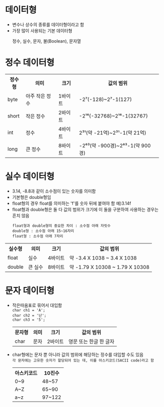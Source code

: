 <h1>데이터형</h1>
<ul>
  <li>변수나 상수의 종류를 데이터형이라고 함</li>
  <li>가장 많이 사용되는 기본 데이터형</li>
  <p>정수, 실수, 문자, 불(Boolean), 문자열</p>
</ul>
<h1>정수 데이터형</h1>
<table>
  <tr>
    <th>정수형</th>
    <th>의미</th>
    <th>크기</th>
    <th>값의 범위</th>
  </tr>
  <tr>
    <td>byte</td>
    <td>아주 작은 정수</td>
    <td>1바이트</td>
    <td>-2⁷(-128)~2⁷-1(127)</td>
  </tr>
  <tr>
    <td>short</td>
    <td>작은 정수</td>
    <td>2바이트</td>
    <td>-2¹⁶(-32768)~2¹⁶-1(32767)</td>
  </tr>
  <tr>
    <td>int</td>
    <td>정수</td>
    <td>4바이트</td>
    <td>2³¹(약 -21억)~2³¹-1(약 21억)</td>
  </tr>
  <tr>
    <td>long</td>
    <td>큰 정수</td>
    <td>8바이트</td>
    <td>-2⁶³(약 -900경)~2⁶³-1(약 900경)</td>
  </tr>
</table>
<h1>실수 데이터형</h1>
<ul>
  <li>3.14, -8.8과 같이 소수점이 있는 숫자를 의미함</li>
  <li>기본형은 double형임</li>
  <li>float형의 경우 float를 의미하는 'f'를 숫자 뒤에 붙여야 함 예)3.14f</li>
  <li>float형과 double형은 둘 다 값의 범위가 크기에 이 둘을 구분하여 사용하는 경우는 흔치 않음</li>
  <p><code>float형과 double형의 중요한 차이 : 소수점 아래 자릿수</code><br>
  <code>double형 : 소수점 아래 15~16자리</code><br>
  <code>float형 : 소수점 아래 7자리</code></p>
</ul>
<table>
  <tr>
    <th>실수형</th>
    <th>의미</th>
    <th>크기</th>
    <th>값의 범위</th>
  </tr>
  <tr>
    <td>float</td>
    <td>실수</td>
    <td>4바이트</td>
    <td>약 -3.4 X 1038 ~ 3.4 X 1038</td>
  </tr>
  <tr>
    <td>double</td>
    <td>큰 실수</td>
    <td>8바이트</td>
    <td>약 -1.79 X 10308 ~ 1.79 X 10308</td>
  </tr>
</table>
<h1>문자 데이터형</h1>
<ul>
  <li>작은따옴표로 묶어서 대입함</li>
  <code>char ch1 = 'A';</code>
    <br><code>char ch2 = '난';</code>
    <br><code>char ch3 = '5';</code>
  <table>
    <tr>
      <th>문자형</th>
      <th>의미</th>
      <th>크기</th>
      <th>값의 범위</th>
    </tr>
    <tr>
      <td>char</td>
      <td>문자</td>
      <td>2바이트</td>
      <td>영문 또는 한글 한 글자</td>
    </tr>
  </table>
  <li>char형에는 문자 뿐 아니라 값의 범위에 해당하는 정수를 대입할 수도 있음</li>
  <code>각 문자에는 고유한 숫자가 할당되어 있는 데, 이를 아스키코드(SACII code)라고 함</code>
  <table>
    <tr>
      <th>아스키코드</th>
      <th>10진수</th>
    </tr>
    <tr>
      <td>0~9</td>
      <td>48~57</td>
    </tr>
    <tr>
      <td>A~Z</td>
      <td>65~90</td>
    </tr>
    <tr>
      <td>a~z</td>
      <td>97~122</td>
    </tr>
  </table>
</ul>
